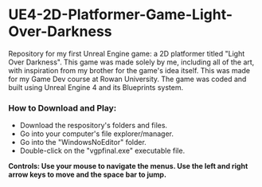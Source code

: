 # UE4-2D-Platformer-Game-Light-Over-Darkness
Repository for my first Unreal Engine game: a 2D platformer titled "Light Over Darkness". This game was made solely by me, including all of the art, with inspiration from my brother for the game's idea itself. This was made for my Game Dev course at Rowan University. The game was coded and built using Unreal Engine 4 and its Blueprints system.

### How to Download and Play:
- Download the respository's folders and files.
- Go into your computer's file explorer/manager.
- Go into the "WindowsNoEditor" folder.
- Double-click on the "vgpfinal.exe" executable file.

**Controls: Use your mouse to navigate the menus. Use the left and right arrow keys to move and the space bar to jump.**
